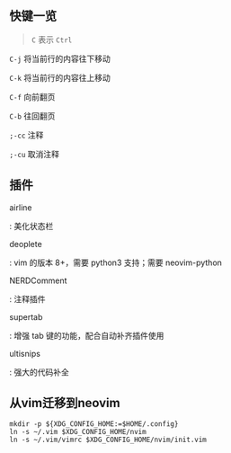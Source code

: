快键一览
----------
> `C` 表示 `Ctrl`

`C-j` 将当前行的内容往下移动

`C-k` 将当前行的内容往上移动

`C-f` 向前翻页

`C-b` 往回翻页

`;-cc` 注释

`;-cu` 取消注释

插件
----
airline

: 美化状态栏

deoplete

: vim 的版本 8+，需要 python3 支持；需要 neovim-python 

NERDComment

: 注释插件

supertab

: 增强 tab 键的功能，配合自动补齐插件使用

ultisnips

: 强大的代码补全

从vim迁移到neovim
-----------------
```shell
mkdir -p ${XDG_CONFIG_HOME:=$HOME/.config}
ln -s ~/.vim $XDG_CONFIG_HOME/nvim
ln -s ~/.vim/vimrc $XDG_CONFIG_HOME/nvim/init.vim
```
